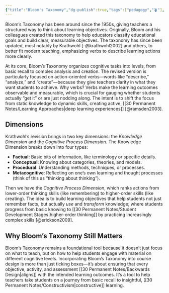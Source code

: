 ```yaml
---
{"title":"Bloom's Taxonomy","dg-publish":true,"tags":["pedagogy","🪴"],"created":"2024-11-08","modified":"2024-11-08","permalink":"/30-permanent-notes/bloom-s-taxonomy/","dgPassFrontmatter":true,"updated":"2024-11-08"}
---
```



Bloom’s Taxonomy has been around since the 1950s, giving teachers a structured way to think about learning objectives. Originally, Bloom and his colleagues created this taxonomy to help educators classify educational goals and build clear, measurable objectives. The taxonomy has since been updated, most notably by Krathwohl [-@krathwohl2002] and others, to better fit modern teaching, emphasizing verbs to describe learning actions more clearly.

At its core, Bloom’s Taxonomy organizes cognitive tasks into levels, from basic recall to complex analysis and creation. The revised version is particularly focused on action-oriented verbs—words like “describe,” “analyze,” and “create”—because they give teachers clarity in what they want students to achieve. Why verbs? Verbs make the learning outcomes observable and measurable, which is crucial for gauging whether students actually “get it” or are just nodding along. The intent is to shift the focus from static knowledge to dynamic skills, creating active, [[30 Permanent Notes/Learning Approaches\|deep learning experiences]] [@ramsden2003].

## Dimensions

Krathwohl’s revision brings in two key dimensions: the _Knowledge Dimension_ and the _Cognitive Process Dimension_. The Knowledge Dimension breaks down into four types:

- **Factual**: Basic bits of information, like terminology or specific details.
- **Conceptual**: Knowing about categories, theories, and models.
- **Procedural**: Understanding methods, techniques, or processes.
- **Metacognitive**: Reflecting on one’s own learning and thought processes (think of this as “thinking about thinking”).

Then we have the _Cognitive Process Dimension_, which ranks actions from lower-order thinking skills (like remembering) to higher-order skills (like creating). The idea is to build learning objectives that help students not just remember facts, but actually _use_ and _transform_ knowledge; where students progress from basic knowing to [[30 Permanent Notes/Student Development Stages\|higher-order thinking]] by practicing increasingly complex skills [@erickson2009].

## Why Bloom’s Taxonomy Still Matters

Bloom’s Taxonomy remains a foundational tool because it doesn’t just focus on what to teach, but on how to help students engage with material on different cognitive levels. Incorporating Bloom’s Taxonomy into course design is more than just ticking boxes—it’s about ensuring that every objective, activity, and assessment [[30 Permanent Notes/Backwards Design\|aligns]] with the intended learning outcomes. It’s a tool to help teachers take students on a journey from basic recall to insightful, [[30 Permanent Notes/Constructivism\|constructive]] learning.
